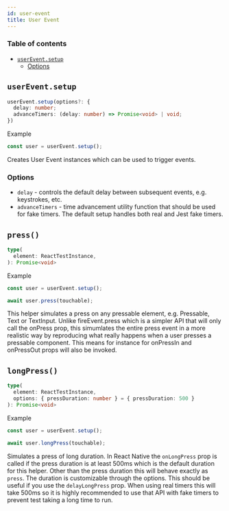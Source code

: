 ```yaml
---
id: user-event
title: User Event
---
```


### Table of contents

- [`userEvent.setup`](#usereventsetup)
  - [Options](#options)


## `userEvent.setup`

```ts
userEvent.setup(options?: {
  delay: number;
  advanceTimers: (delay: number) => Promise<void> | void;
})
```

Example
```ts
const user = userEvent.setup();
```

Creates User Event instances which can be used to trigger events.

### Options
- `delay` - controls the default delay between subsequent events, e.g. keystrokes, etc.
- `advanceTimers` - time advancement utility function that should be used for fake timers. The default setup handles both real and Jest fake timers.


## `press()`

```ts
type(
  element: ReactTestInstance,
): Promise<void>
```

Example
```ts
const user = userEvent.setup();

await user.press(touchable);
```

This helper simulates a press on any pressable element, e.g. Pressable, Text or TextInput. Unlike fireEvent.press which is a simpler API that will only call the onPress prop, this simumlates the entire press event in a more realistic way by reproducing what really happens when a user presses a pressable component. This means for instance for onPressIn and onPressOut props will also be invoked.  

## `longPress()`

```ts
type(
  element: ReactTestInstance,
  options: { pressDuration: number } = { pressDuration: 500 }
): Promise<void>
```

Example
```ts
const user = userEvent.setup();

await user.longPress(touchable);
```

Simulates a press of long duration. In React Native the `onLongPress` prop is called if the press duration is at least 500ms which is the default duration for this helper. Other than the press duration this will behave exactly as `press`. The duration is customizable through the options. This should be useful if you use the `delayLongPress` prop. When using real timers this will take 500ms so it is highly recommended to use that API with fake timers to prevent test taking a long time to run. 